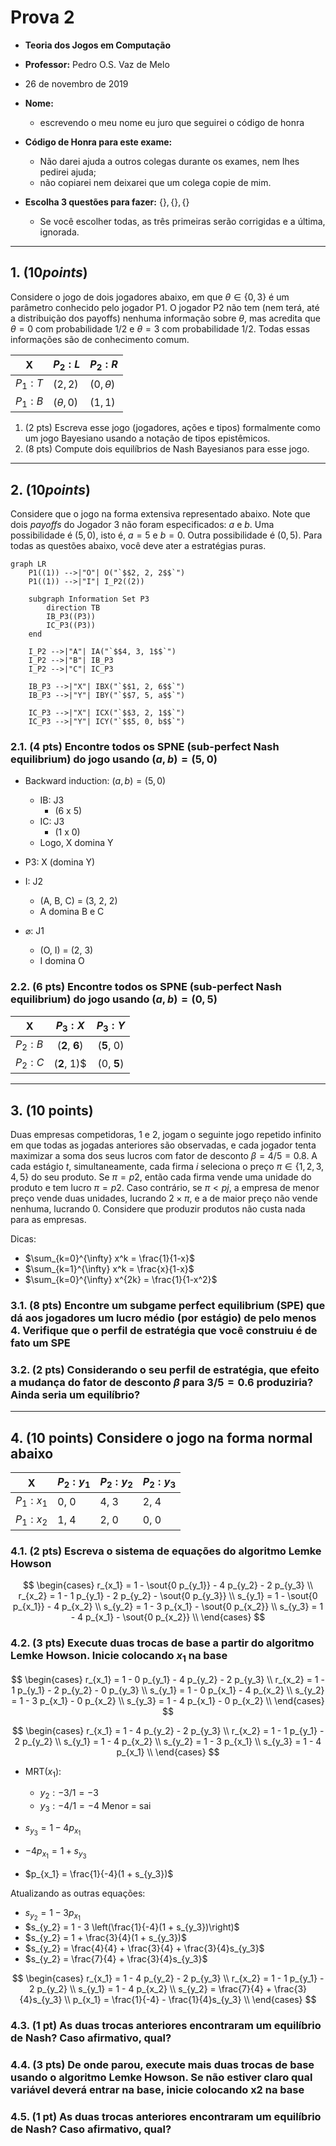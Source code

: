 # Prova 2

- **Teoria dos Jogos em Computação**
- **Professor:** Pedro O.S. Vaz de Melo
- 26 de novembro de 2019

- **Nome:**

  - escrevendo o meu nome eu juro que seguirei o código de honra

- **Código de Honra para este exame:**
  - Não darei ajuda a outros colegas durante os exames, nem lhes pedirei ajuda;
  - não copiarei nem deixarei que um colega copie de mim.
- **Escolha 3 questões para fazer:** $\{\}, \{\}, \{\}$
  - Se você escolher todas, as três primeiras serão corrigidas e a última, ignorada.

---

## 1. ($10 points$)

Considere o jogo de dois jogadores abaixo, em que $\theta \in \{0, 3\}$ é um parâmetro conhecido pelo jogador P1. O jogador P2 não tem (nem terá, até a distribuição dos payoffs) nenhuma informação sobre $\theta$, mas acredita que $\theta = 0$ com probabilidade $1/2$ e $\theta = 3$ com probabilidade $1/2$. Todas essas informações são de conhecimento comum.

| X        | $P_2: L$      | $P_2: R$      |
| -------- | ------------- | ------------- |
| $P_1: T$ | $(2, 2)$      | $(0, \theta)$ |
| $P_1: B$ | $(\theta, 0)$ | $(1, 1)$      |

1. (2 pts) Escreva esse jogo (jogadores, ações e tipos) formalmente como um jogo Bayesiano usando a notação de tipos epistêmicos.
2. (8 pts) Compute dois equilíbrios de Nash Bayesianos para esse jogo.

---

## 2. ($10 points$)

Considere que o jogo na forma extensiva representado abaixo. Note que dois _payoffs_ do Jogador 3 não foram especificados: $a$ e $b$. Uma possibilidade é $(5, 0)$, isto é, $a = 5$ e $b = 0$. Outra possibilidade é $(0, 5)$. Para todas as questões abaixo, você deve ater a estratégias puras.

```mermaid
graph LR
    P1((1)) -->|"O"| O("`$$2, 2, 2$$`")
    P1((1)) -->|"I"| I_P2((2))

    subgraph Information Set P3
        direction TB
        IB_P3((P3))
        IC_P3((P3))
    end

    I_P2 -->|"A"| IA("`$$4, 3, 1$$`")
    I_P2 -->|"B"| IB_P3
    I_P2 -->|"C"| IC_P3

    IB_P3 -->|"X"| IBX("`$$1, 2, 6$$`")
    IB_P3 -->|"Y"| IBY("`$$7, 5, a$$`")

    IC_P3 -->|"X"| ICX("`$$3, 2, 1$$`")
    IC_P3 -->|"Y"| ICY("`$$5, 0, b$$`")
```

### 2.1. (4 pts) Encontre todos os SPNE (sub-perfect Nash equilibrium) do jogo usando $(a, b) = (5, 0)$

- Backward induction: $(a, b) = (5, 0)$
  - IB: J3
    - (6 x 5)
  - IC: J3
    - (1 x 0)
  - Logo, X domina Y
- P3: X (domina Y)

- I: J2
  - (A, B, C) = (3, 2, 2)
  - A domina B e C
- $\varnothing$: J1
  - (O, I) = (2, 3)
  - I domina O

### 2.2. (6 pts) Encontre todos os SPNE (sub-perfect Nash equilibrium) do jogo usando $(a, b) = (0, 5)$

<!--
| X        | $P_3: \varnothing$ | $P_3: X$ | $P_3: Y$ |
| -------- | :----------------: | :------: | :------: |
| $P_2: A$ |      $(3, 1)$      | $(3, 1)$ | $(3, 1)$ |
| $P_2: B$ |   $\varnothing$    | $(2, 6)$ | $(5, 0)$ |
| $P_2: C$ |   $\varnothing$    | $(2, 1)$ | $(0, 5)$ |
-->

| X        |    $P_3: X$    |  $P_3: Y$  |
| -------- | :------------: | :--------: |
| $P_2: B$ | (**2**, **6**) | (**5**, 0) |
| $P_2: C$ |  (**2**, 1)$   | (0, **5**) |

---

## 3. (10 points)

Duas empresas competidoras, 1 e 2, jogam o seguinte jogo repetido infinito em que todas as jogadas anteriores são observadas, e cada jogador tenta maximizar a soma dos seus lucros com fator de desconto $\beta = 4/5 = 0.8$. A cada estágio $t$, simultaneamente, cada firma $i$ seleciona o preço $\pi \in \{1,2,3,4,5\}$ do seu produto. Se $\pi = p2$, então cada firma vende uma unidade do produto e tem lucro $\pi = p2$. Caso contrário, se $\pi < pj$, a empresa de menor preço vende duas unidades, lucrando $2 \times \pi$, e a de maior preço não vende nenhuma, lucrando 0. Considere que produzir produtos não custa nada para as empresas.

Dicas:

- $\sum_{k=0}^{\infty} x^k = \frac{1}{1-x}$
- $\sum_{k=1}^{\infty} x^k = \frac{x}{1-x}$
- $\sum_{k=0}^{\infty} x^{2k} = \frac{1}{1-x^2}$

### 3.1. (8 pts) Encontre um subgame perfect equilibrium (SPE) que dá aos jogadores um lucro médio (por estágio) de pelo menos 4. Verifique que o perfil de estratégia que você construiu é de fato um SPE

### 3.2. (2 pts) Considerando o seu perfil de estratégia, que efeito a mudança do fator de desconto $\beta$ para $3/5 = 0.6$ produziria? Ainda seria um equilíbrio?

---

## 4. (10 points) Considere o jogo na forma normal abaixo

| X          | $P_2: y_1$ | $P_2: y_2$ | $P_2: y_3$ |
| ---------- | ---------- | ---------- | ---------- |
| $P_1: x_1$ | 0, 0       | 4, 3       | 2, 4       |
| $P_1: x_2$ | 1, 4       | 2, 0       | 0, 0       |

### 4.1. (2 pts) Escreva o sistema de equações do algoritmo Lemke Howson

$$
\begin{cases}
  r_{x_1} = 1 - \sout{0 p_{y_1}} - 4 p_{y_2} - 2 p_{y_3} \\
  r_{x_2} = 1 - 1 p_{y_1} - 2 p_{y_2} - \sout{0 p_{y_3}} \\
  s_{y_1} = 1 - \sout{0 p_{x_1}} - 4 p_{x_2} \\
  s_{y_2} = 1 - 3 p_{x_1} - \sout{0 p_{x_2}} \\
  s_{y_3} = 1 - 4 p_{x_1} - \sout{0 p_{x_2}} \\
\end{cases}
$$

### 4.2. (3 pts) Execute **duas** trocas de base a partir do algoritmo Lemke Howson. Inicie colocando $x_1$ na base

$$
\begin{cases}
  r_{x_1} = 1 - 0 p_{y_1} - 4 p_{y_2} - 2 p_{y_3} \\
  r_{x_2} = 1 - 1 p_{y_1} - 2 p_{y_2} - 0 p_{y_3} \\
  s_{y_1} = 1 - 0 p_{x_1} - 4 p_{x_2} \\
  s_{y_2} = 1 - 3 p_{x_1} - 0 p_{x_2} \\
  s_{y_3} = 1 - 4 p_{x_1} - 0 p_{x_2} \\
\end{cases}
$$

$$
\begin{cases}
  r_{x_1} = 1 - 4 p_{y_2} - 2 p_{y_3} \\
  r_{x_2} = 1 - 1 p_{y_1} - 2 p_{y_2} \\
  s_{y_1} = 1 - 4 p_{x_2} \\
  s_{y_2} = 1 - 3 p_{x_1} \\
  s_{y_3} = 1 - 4 p_{x_1} \\
\end{cases}
$$

- MRT($x_1$):

  - $y_2: -3/1 = -3$
  - $y_3: -4/1 = -4$ Menor = sai

- $s_{y_3} = 1 - 4 p_{x_1}$
- $- 4 p_{x_1} = 1 + s_{y_3}$
- $p_{x_1} = \frac{1}{-4}(1 + s_{y_3})$

Atualizando as outras equações:

- $s_{y_2} = 1 - 3 p_{x_1}$
- $s_{y_2} = 1 - 3 \left(\frac{1}{-4}(1 + s_{y_3})\right)$
- $s_{y_2} = 1 + \frac{3}{4}(1 + s_{y_3})$
- $s_{y_2} = \frac{4}{4} + \frac{3}{4} + \frac{3}{4}s_{y_3}$
- $s_{y_2} = \frac{7}{4} + \frac{3}{4}s_{y_3}$

$$
\begin{cases}
  r_{x_1} = 1 - 4 p_{y_2} - 2 p_{y_3} \\
  r_{x_2} = 1 - 1 p_{y_1} - 2 p_{y_2} \\
  s_{y_1} = 1 - 4 p_{x_2} \\
  s_{y_2} = \frac{7}{4} + \frac{3}{4}s_{y_3} \\
  p_{x_1} = \frac{1}{-4} - \frac{1}{4}s_{y_3} \\
\end{cases}
$$

### 4.3. (1 pt) As duas trocas anteriores encontraram um equilíbrio de Nash? Caso afirmativo, qual?

### 4.4. (3 pts) De onde parou, execute mais duas trocas de base usando o algoritmo Lemke Howson. Se não estiver claro qual variável deverá entrar na base, inicie colocando x2 na base

### 4.5. (1 pt) As duas trocas anteriores encontraram um equilíbrio de Nash? Caso afirmativo, qual?
